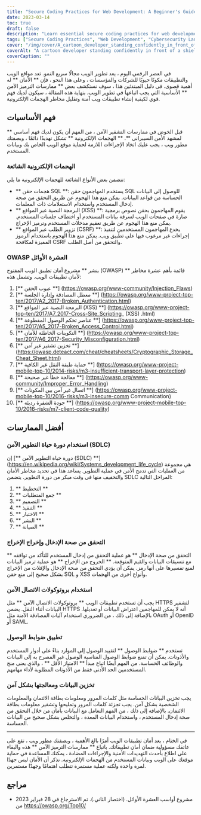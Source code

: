 ```yaml
---
title: "Secure Coding Practices for Web Development: A Beginner's Guide"
date: 2023-03-14
toc: true
draft: false
description: "Learn essential secure coding practices for web development to build secure web applications and reduce the risk of cyber attacks."
tags: ["Secure Coding Practices", "Web Development", "Cybersecurity Landscape", "OWASP Top Ten", "SQL Injection Attacks", "XSS", "CSRF", "Secure Development Lifecycle", "Input Validation", "Output Escaping", "Secure Communication Protocols", "Access Controls", "Data Storage and Handling", "Least Privilege", "Password Hashing", "Data Encryption", "Prepared Statements", "Sensitive Data", "Cyber Attacks", "Web Security"]
cover: "/img/cover/A_cartoon_developer_standing_confidently_in_front_of_a_shield.png"
coverAlt: "A cartoon developer standing confidently in front of a shield with a lock symbol while holding a laptop."
coverCaption: ""
---
```

 في العصر الرقمي اليوم ، يعد تطوير الويب مجالًا سريع النمو. تعد مواقع الويب والتطبيقات مكونًا حيويًا للشركات والمؤسسات ، وعلى هذا النحو ، فإن ** الأمان ** له أهمية قصوى. في دليل المبتدئين هذا ، سوف نستكشف بعض ** ممارسات الترميز الآمن ** الأساسية التي يجب اتباعها في تطوير الويب. بنهاية هذه المقالة ، سيكون لديك فهم قوي لكيفية إنشاء تطبيقات ويب آمنة وتقليل مخاطر الهجمات الإلكترونية.  ## فهم الأساسيات  قبل الخوض في ممارسات التشفير الآمن ، من المهم أن يكون لديك فهم أساسي ** لمشهد الأمن السيبراني **. ** الهجمات الإلكترونية ** تشكل تهديدًا دائمًا ، وبصفتك مطور ويب ، يجب عليك اتخاذ الإجراءات اللازمة لحماية موقع الويب الخاص بك وبيانات المستخدم.  ### الهجمات الإلكترونية الشائعة  تتضمن بعض الأنواع الشائعة للهجمات الإلكترونية ما يلي:  - ** هجمات حقن SQL **: يستخدم المهاجمون حقن SQL للوصول إلى البيانات الحساسة من قواعد البيانات. يمكن منع هذا الهجوم عن طريق التحقق من صحة إدخال المستخدم واستخدام الاستعلامات ذات المعلمات. - ** البرمجة النصية عبر المواقع (XSS) **: يقوم المهاجمون بحقن نصوص برمجية ضارة في صفحات الويب لسرقة بيانات المستخدم أو اختطاف جلسات المستخدم. يمكن منع هذا الهجوم عن طريق تعقيم مدخلات المستخدم وترميز الإخراج. - ** تزوير الطلب عبر المواقع (CSRF) **: يخدع المهاجمون المستخدمين لتنفيذ إجراءات غير مرغوب فيها على تطبيق ويب. يمكن منع هذا الهجوم باستخدام الرموز المميزة لمكافحة CSRF والتحقق من أصل الطلب.  ### OWASP العشرة الأوائل  ينشر ** مشروع أمان تطبيق الويب المفتوح (OWASP) ** قائمة بأهم عشرة مخاطر لأمان تطبيقات الويب. وتشمل هذه:  1. [** عيوب الحقن **] (https://owasp.org/www-community/Injection_Flaws) 2. [** معطل المصادقة وإدارة الجلسة **] (https://owasp.org/www-project-top-ten/2017/A2_2017-Broken_Authentication.html) 3. [** البرمجة النصية عبر المواقع (XSS) **] (https://owasp.org/www-project-top-ten/2017/A7_2017-Cross-Site_Scripting_ (XSS) .html) 4. [** عناصر تحكم الوصول المقطوعة **] (https://owasp.org/www-project-top-ten/2017/A5_2017-Broken_Access_Control.html) 5. [** التكوينات الخاطئة للأمان **] (https://owasp.org/www-project-top-ten/2017/A6_2017-Security_Misconfiguration.html) 6. [** تخزين تشفير غير آمن **] (https://owasp.deteact.com/cheat/cheatsheets/Cryptographic_Storage_Cheat_Sheet.html) 7. [** حماية طبقة النقل غير الكافية **] (https://owasp.org/www-project-mobile-top-10/2014-risks/m3-insufficient-transport-layer-protection) 8. [** معالجة خطأ غير صحيحة **] (https://owasp.org/www-community/Improper_Error_Handling) 9. [** اتصال غير آمن بين المكونات **] (https://owasp.org/www-project-mobile-top-10/2016-risks/m3-insecure-comm Communication) 10. [** جودة الشفرة رديئة **] (https://owasp.org/www-project-mobile-top-10/2016-risks/m7-client-code-quality)  ## أفضل الممارسات  ### استخدام دورة حياة التطوير الآمن (SDLC)  إن [** دورة حياة التطوير الآمن (SDLC) **] (https://en.wikipedia.org/wiki/Systems_development_life_cycle) هي مجموعة من العمليات التي تدمج الأمن في عملية التطوير. يساعد هذا في تحديد مخاطر الأمان والتخفيف منها في وقت مبكر من دورة التطوير. يتضمن SDLC المراحل التالية:  1. ** التخطيط ** 2. ** جمع المتطلبات ** 3. ** التصميم ** 4. ** التنفيذ ** 5. ** الاختبار ** 6. ** النشر ** 7. ** الصيانة **  ### التحقق من صحة الإدخال وإخراج الإخراج  ** التحقق من صحة الإدخال ** هو عملية التحقق من إدخال المستخدم للتأكد من توافقه مع تنسيقات البيانات والقيم المتوقعة. ** الخروج من الإخراج ** هو عملية ترميز البيانات لمنع تفسيرها على أنها رمز. يمكن أن يؤدي التحقق من صحة الإدخال والإفلات من الإخراج بشكل صحيح إلى منع حقن SQL و XSS وأنواع أخرى من الهجمات.  ### استخدام بروتوكولات الاتصال الآمن  يجب أن تستخدم تطبيقات الويب ** بروتوكولات الاتصال الآمن ** مثل HTTPS لتشفير البيانات أثناء النقل. يضمن HTTPS أنه لا يمكن للمهاجمين اعتراض البيانات أو تعديلها. بالإضافة إلى ذلك ، من الضروري استخدام آليات المصادقة الآمنة مثل OAuth أو OpenID أو SAML.  ### تطبيق ضوابط الوصول  تستخدم ** ضوابط الوصول ** لتقييد الوصول إلى الموارد بناءً على أدوار المستخدم والأذونات. يمكن أن تمنع ضوابط الوصول المناسبة الوصول غير المصرح به إلى البيانات والوظائف الحساسة. من المهم أيضًا اتباع مبدأ ** الامتياز الأقل ** ، والذي يعني منح المستخدمين الحد الأدنى فقط من الأذونات المطلوبة لأداء مهامهم.  ### تخزين البيانات ومعالجتها بشكل آمن  يجب تخزين البيانات الحساسة مثل كلمات المرور ومعلومات بطاقة الائتمان والمعلومات الشخصية بشكل آمن. يجب تجزئة كلمات المرور وتمليحها وتشفير معلومات بطاقة الائتمان. بالإضافة إلى ذلك ، من المهم التعامل مع البيانات بأمان من خلال التحقق من صحة إدخال المستخدم ، واستخدام البيانات المعدة ، والتخلص بشكل صحيح من البيانات الحساسة.  ______  في الختام ، يعد أمان تطبيقات الويب أمرًا بالغ الأهمية ، وبصفتك مطور ويب ، تقع على عاتقك مسؤولية ضمان أمان تطبيقاتك. باتباع ** ممارسات الترميز الآمن ** هذه والبقاء على اطلاع بأحدث التهديدات الأمنية والإجراءات المضادة ، يمكنك المساعدة في حماية موقعك على الويب وبيانات المستخدم من الهجمات الإلكترونية. تذكر أن الأمان ليس جهدًا لمرة واحدة ولكنه عملية مستمرة تتطلب اهتمامًا وجهدًا مستمرين.  ## مراجع  - مشروع أواسب العشرة الأوائل. (اختصار الثاني.). تم الاسترجاع في 28 فبراير 2023 من https://owasp.org/Top10/